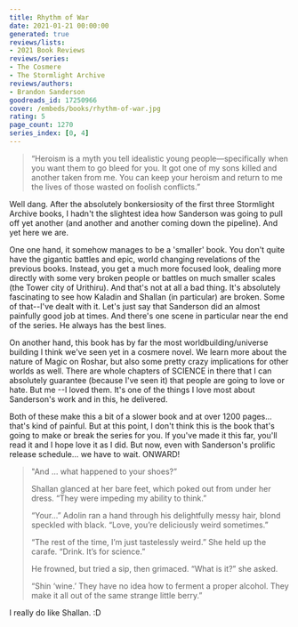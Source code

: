 ```yaml
---
title: Rhythm of War
date: 2021-01-21 00:00:00
generated: true
reviews/lists:
- 2021 Book Reviews
reviews/series:
- The Cosmere
- The Stormlight Archive
reviews/authors:
- Brandon Sanderson
goodreads_id: 17250966
cover: /embeds/books/rhythm-of-war.jpg
rating: 5
page_count: 1270
series_index: [0, 4]
---
```

> “Heroism is a myth you tell idealistic young people—specifically when you
> want them to go bleed for you. It got one of my sons killed and another
> taken from me. You can keep your heroism and return to me the lives of those
> wasted on foolish conflicts.”

Well dang. After the absolutely bonkersiosity of the first three Stormlight Archive books, I hadn't the slightest idea how Sanderson was going to pull off yet another (and another and another coming down the pipeline). And yet here we are.  

<!--more-->

One one hand, it somehow manages to be a 'smaller' book. You don't quite have the gigantic battles and epic, world changing revelations of the previous books. Instead, you get a much more focused look, dealing more directly with some very broken people or battles on much smaller scales (the Tower city of Urithiru). And that's not at all a bad thing. It's absolutely fascinating to see how Kaladin and Shallan (in particular) are broken. Some of that--I've dealt with it. Let's just say that Sanderson did an almost painfully good job at times. And there's one scene in particular near the end of the series. He always has the best lines.  

On another hand, this book has by far the most worldbuilding/universe building I think we've seen yet in a cosmere novel. We learn more about the nature of Magic on Roshar, but also some pretty crazy implications for other worlds as well. There are whole chapters of SCIENCE in there that I can absolutely guarantee (because I've seen it) that people are going to love or hate. But me --I loved them. It's one of the things I love most about Sanderson's work and in this, he delivered.  

Both of these make this a bit of a slower book and at over 1200 pages... that's kind of painful. But at this point, I don't think this is the book that's going to make or break the series for you. If you've made it this far, you'll read it and I hope love it as I did. But now, even with Sanderson's prolific release schedule... we have to wait. ONWARD!  

> "And … what happened to your shoes?”  
>
> Shallan glanced at her bare feet, which poked out from under her dress.
> “They were impeding my ability to think.”  
>
> “Your…” Adolin ran a hand through his delightfully messy hair, blond
> speckled with black. “Love, you’re deliciously weird sometimes.”  
>
> “The rest of the time, I’m just tastelessly weird.” She held up the carafe.
> “Drink. It’s for science.”  
>
> He frowned, but tried a sip, then grimaced. “What is it?” she asked.  
>
> “Shin ‘wine.’ They have no idea how to ferment a proper alcohol. They make
> it all out of the same strange little berry.”  

I really do like Shallan. :D